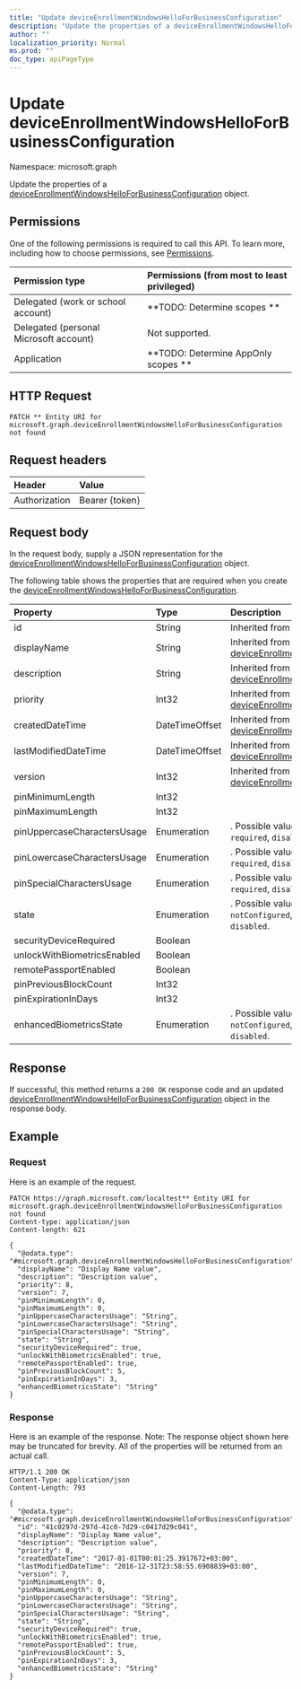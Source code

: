```yaml
---
title: "Update deviceEnrollmentWindowsHelloForBusinessConfiguration"
description: "Update the properties of a deviceEnrollmentWindowsHelloForBusinessConfiguration object."
author: ""
localization_priority: Normal
ms.prod: ""
doc_type: apiPageType
---
```


# Update deviceEnrollmentWindowsHelloForBusinessConfiguration

Namespace: microsoft.graph

Update the properties of a [deviceEnrollmentWindowsHelloForBusinessConfiguration](../resources/deviceenrollmentwindowshelloforbusinessconfiguration.md) object.

## Permissions
One of the following permissions is required to call this API. To learn more, including how to choose permissions, see [Permissions](/concepts/permissions-reference.md).

|Permission type|Permissions (from most to least privileged)|
|:---|:---|
|Delegated (work or school account)|**TODO: Determine scopes **|
|Delegated (personal Microsoft account)|Not supported.|
|Application|**TODO: Determine AppOnly scopes **|

## HTTP Request
<!-- {
  "blockType": "ignored"
}
-->
``` http
PATCH ** Entity URI for microsoft.graph.deviceEnrollmentWindowsHelloForBusinessConfiguration not found
```

## Request headers
|Header|Value|
|:---|:---|
|Authorization|Bearer {token}|

## Request body
In the request body, supply a JSON representation for the [deviceEnrollmentWindowsHelloForBusinessConfiguration](../resources/deviceenrollmentwindowshelloforbusinessconfiguration.md) object.

The following table shows the properties that are required when you create the [deviceEnrollmentWindowsHelloForBusinessConfiguration](../resources/deviceenrollmentwindowshelloforbusinessconfiguration.md).

|Property|Type|Description|
|:---|:---|:---|
|id|String| Inherited from [entity](../resources/entity.md)|
|displayName|String| Inherited from [deviceEnrollmentConfiguration](../resources/deviceenrollmentconfiguration.md)|
|description|String| Inherited from [deviceEnrollmentConfiguration](../resources/deviceenrollmentconfiguration.md)|
|priority|Int32| Inherited from [deviceEnrollmentConfiguration](../resources/deviceenrollmentconfiguration.md)|
|createdDateTime|DateTimeOffset| Inherited from [deviceEnrollmentConfiguration](../resources/deviceenrollmentconfiguration.md)|
|lastModifiedDateTime|DateTimeOffset| Inherited from [deviceEnrollmentConfiguration](../resources/deviceenrollmentconfiguration.md)|
|version|Int32| Inherited from [deviceEnrollmentConfiguration](../resources/deviceenrollmentconfiguration.md)|
|pinMinimumLength|Int32||
|pinMaximumLength|Int32||
|pinUppercaseCharactersUsage|Enumeration|. Possible values are: `allowed`, `required`, `disallowed`.|
|pinLowercaseCharactersUsage|Enumeration|. Possible values are: `allowed`, `required`, `disallowed`.|
|pinSpecialCharactersUsage|Enumeration|. Possible values are: `allowed`, `required`, `disallowed`.|
|state|Enumeration|. Possible values are: `notConfigured`, `enabled`, `disabled`.|
|securityDeviceRequired|Boolean||
|unlockWithBiometricsEnabled|Boolean||
|remotePassportEnabled|Boolean||
|pinPreviousBlockCount|Int32||
|pinExpirationInDays|Int32||
|enhancedBiometricsState|Enumeration|. Possible values are: `notConfigured`, `enabled`, `disabled`.|



## Response
If successful, this method returns a `200 OK` response code and an updated [deviceEnrollmentWindowsHelloForBusinessConfiguration](../resources/deviceenrollmentwindowshelloforbusinessconfiguration.md) object in the response body.

## Example

### Request
Here is an example of the request.
<!-- {
  "blockType": "request",
  "name": "update_deviceenrollmentwindowshelloforbusinessconfiguration"
}
-->
``` http
PATCH https://graph.microsoft.com/localtest** Entity URI for microsoft.graph.deviceEnrollmentWindowsHelloForBusinessConfiguration not found
Content-type: application/json
Content-length: 621

{
  "@odata.type": "#microsoft.graph.deviceEnrollmentWindowsHelloForBusinessConfiguration",
  "displayName": "Display Name value",
  "description": "Description value",
  "priority": 8,
  "version": 7,
  "pinMinimumLength": 0,
  "pinMaximumLength": 0,
  "pinUppercaseCharactersUsage": "String",
  "pinLowercaseCharactersUsage": "String",
  "pinSpecialCharactersUsage": "String",
  "state": "String",
  "securityDeviceRequired": true,
  "unlockWithBiometricsEnabled": true,
  "remotePassportEnabled": true,
  "pinPreviousBlockCount": 5,
  "pinExpirationInDays": 3,
  "enhancedBiometricsState": "String"
}
```

### Response
Here is an example of the response. Note: The response object shown here may be truncated for brevity. All of the properties will be returned from an actual call.
<!-- {
  "blockType": "response",
  "truncated": true
}
-->
``` http
HTTP/1.1 200 OK
Content-Type: application/json
Content-Length: 793

{
  "@odata.type": "#microsoft.graph.deviceEnrollmentWindowsHelloForBusinessConfiguration",
  "id": "41c0297d-297d-41c0-7d29-c0417d29c041",
  "displayName": "Display Name value",
  "description": "Description value",
  "priority": 8,
  "createdDateTime": "2017-01-01T00:01:25.3917672+03:00",
  "lastModifiedDateTime": "2016-12-31T23:58:55.6908839+03:00",
  "version": 7,
  "pinMinimumLength": 0,
  "pinMaximumLength": 0,
  "pinUppercaseCharactersUsage": "String",
  "pinLowercaseCharactersUsage": "String",
  "pinSpecialCharactersUsage": "String",
  "state": "String",
  "securityDeviceRequired": true,
  "unlockWithBiometricsEnabled": true,
  "remotePassportEnabled": true,
  "pinPreviousBlockCount": 5,
  "pinExpirationInDays": 3,
  "enhancedBiometricsState": "String"
}
```

